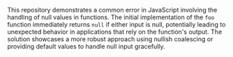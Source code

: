 This repository demonstrates a common error in JavaScript involving the handling of null values in functions. The initial implementation of the `foo` function immediately returns `null` if either input is null, potentially leading to unexpected behavior in applications that rely on the function's output.  The solution showcases a more robust approach using nullish coalescing or providing default values to handle null input gracefully.